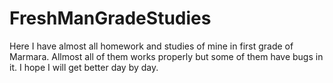 # FreshManGradeStudies
Here I have almost all homework and studies of mine in first grade of Marmara.
Allmost all of them works properly but some of them have bugs in it. I hope I will get better day by day.  
